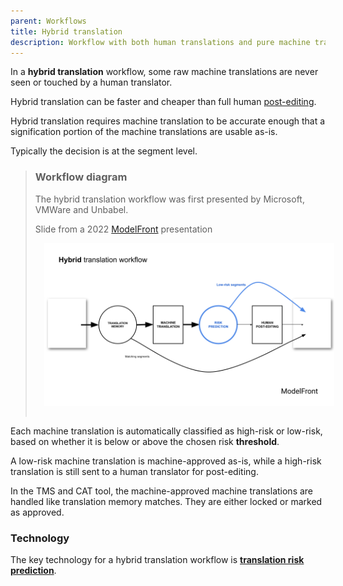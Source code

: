 ```yaml
---
parent: Workflows
title: Hybrid translation
description: Workflow with both human translations and pure machine translations
---
```


In a **hybrid translation** workflow, some raw machine translations are never seen or touched by a human translator.

Hybrid translation can be faster and cheaper than full human [post-editing](post-editing.md).

Hybrid translation requires machine translation to be accurate enough that a signification portion of the machine translations are usable as-is.

Typically the decision is at the segment level.

> ### Workflow diagram
> The hybrid translation workflow was first presented by Microsoft, VMWare and Unbabel.
>
> Slide from a 2022 [ModelFront](/industry/companies.md#modelfront) presentation
> <img title='Hybrid translation workflow' src='/workflows/hybrid-translation-workflow.png' width='700' style='padding: 1em;' />

Each machine translation is automatically classified as high-risk or low-risk, based on whether it is below or above the chosen risk **threshold**.

A low-risk machine translation is machine-approved as-is, while a high-risk translation is still sent to a human translator for post-editing.

In the TMS and CAT tool, the machine-approved machine translations are handled like translation memory matches.  They are either locked or marked as approved.

### Technology

The key technology for a hybrid translation workflow is [**translation risk prediction**](/quality/quality-estimation.md).
